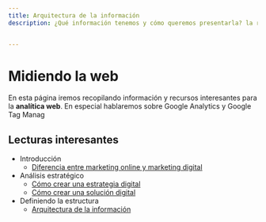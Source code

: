 ```yaml
---
title: Arquitectura de la información
description: ¿Qué información tenemos y cómo queremos presentarla? la respuesta a estas preguntas nos ayudarán a definir la estructura de nuestra solución tecnológica.empinrmtc ena laptar la diferencáia entre estos dos términos 9


---
```


# Midiendo la web


En esta página iremos recopilando información y recursos interesantes para la **analítica web**. En especial hablaremos sobre Google Analytics y Google Tag Manag

## Lecturas interesantes

 - Introducción
   - [Diferencia entre marketing online y marketing digital](introduccion/diferencia-marketing-online-digital.md)
 - Análisis estratégico
   - [Cómo crear una estrategia digital](estrategia/como-crear-una-estrategia-digital.md)
   - [Cómo crear una solución digital](estrategia/como-crear-una-solucion-digital.md)
 - Definiendo la estructura
   - [Arquitectura de la información](estructura/arquitectura-de-la-informacion.md)
<!--stackedit_data:
eyJoaXN0b3J5IjpbMTExMzExMzIwN119
-->